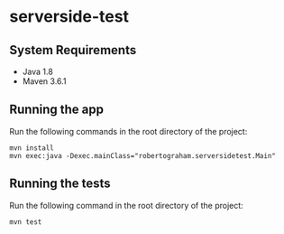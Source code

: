# serverside-test

## System Requirements

* Java 1.8
* Maven 3.6.1

## Running the app

Run the following commands in the root directory of the project:

```text
mvn install
mvn exec:java -Dexec.mainClass="robertograham.serversidetest.Main"
```

## Running the tests

Run the following command in the root directory of the project:

```text
mvn test
```

